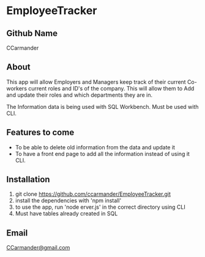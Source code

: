 # EmployeeTracker

## Github Name

CCarmander

## About

This app will allow Employers and Managers keep track of their current Co-workers current roles and ID's
of the company. This will allow them to Add and update their roles and which departments they are in.

The Information data is being used with SQL Workbench. Must be used with CLI.

## Features to come
- To be able to delete old information from the data and update it
- To have a front end page to add all the information instead of using it CLI.

## Installation
1. git clone https://github.com/ccarmander/EmployeeTracker.git
2. install the dependencies with 'npm install'
3. to use the app, run 'node erver.js' in the correct directory using CLI
4. Must have tables already created in SQL

## Email
CCarmander@gmail.com

